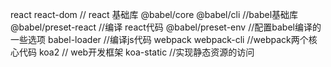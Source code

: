 react react-dom // react 基础库
@babel/core @babel/cli  //babel基础库
@babel/preset-react //编译 react代码
@babel/preset-env  //配置babel编译的一些选项
babel-loader //编译js代码
webpack webpack-cli  //webpack两个核心代码
koa2  // web开发框架
koa-static  //实现静态资源的访问